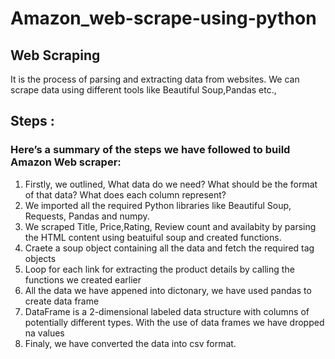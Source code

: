# Amazon_web-scrape-using-python
## Web Scraping
  It is the process of parsing and extracting data from websites. We can scrape data using different tools like Beautiful Soup,Pandas etc.,
## Steps :
  ### Here’s a summary of the steps we have followed to build Amazon Web scraper:
  1. Firstly, we outlined, What data do we need? What should be the format of that data? What does each column represent?
  2. We imported all the required Python libraries like Beautiful Soup, Requests, Pandas and numpy.
  3. We scraped Title, Price,Rating, Review count and availabity by parsing the HTML content using beatuiful soup and created functions.
  4. Craete a soup object containing all the data and fetch the required tag objects
  5. Loop for each link for extracting the product details by calling the functions we created earlier
  6. All the data we have appened into dictonary, we have used pandas to create data frame
  7. DataFrame is a 2-dimensional labeled data structure with columns of potentially different types. With the use of data frames we have dropped na values
  8. Finaly, we have converted the data into csv format.
